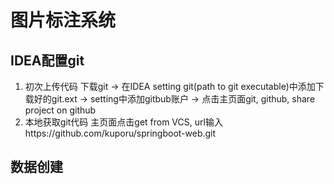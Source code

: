 # 图片标注系统
## IDEA配置git
1. 初次上传代码
下载git -> 在IDEA setting git(path to git executable)中添加下载好的git.ext
-> setting中添加gitbub账户 -> 点击主页面git, github, share project on github
2. 本地获取git代码
主页面点击get from VCS, url输入https://github.com/kuporu/springboot-web.git
## 数据创建

